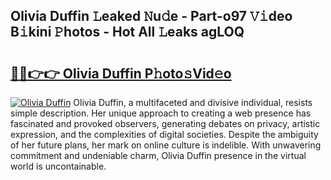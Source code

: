 ## Olivia Duffin 𝙻eaked 𝙽u𝚍e - Part-o97 𝚅𝚒deo B𝚒kini 𝙿hotos - Hot All 𝙻eaks agLOQ

# <h2><a href="http://ld0urv9.urlbe.top/?page=Olivia+Duffin">🔗🔗👉👉 Olivia Duffin P𝚑oto𝚜Vid𝚎o</a></h2>

[![Olivia Duffin](https://i.imgur.com/eBuTRDB.gif)](http://ld0urv9.urlbe.top/?page=Olivia+Duffin)
Olivia Duffin, a multifaceted and divisive individual, resists simple description. Her unique approach to creating a web presence has fascinated and provoked observers, generating debates on privacy, artistic expression, and the complexities of digital societies. Despite the ambiguity of her future plans, her mark on online culture is indelible. With unwavering commitment and undeniable charm, Olivia Duffin presence in the virtual world is uncontainable.
